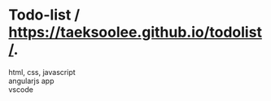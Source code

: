 # Todo-list / https://taeksoolee.github.io/todolist/.
html, css, javascript
<br>
angularjs app
<br>
vscode
